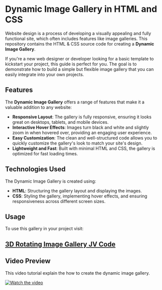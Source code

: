 # Dynamic Image Gallery in HTML and CSS

Website design is a process of developing a visually appealing and fully functional site, which often includes features like image galleries. This repository contains the HTML & CSS source code for creating a **Dynamic Image Gallery**.

If you're a new web designer or developer looking for a basic template to kickstart your project, this guide is perfect for you. The goal is to demonstrate how to build a simple but flexible image gallery that you can easily integrate into your own projects.

## Features

The **Dynamic Image Gallery** offers a range of features that make it a valuable addition to any website:

- **Responsive Layout**: The gallery is fully responsive, ensuring it looks great on desktops, tablets, and mobile devices.
- **Interactive Hover Effects**: Images turn black and white and slightly zoom in when hovered over, providing an engaging user experience.
- **Easy Customization**: The clean and well-structured code allows you to quickly customize the gallery's look to match your site's design.
- **Lightweight and Fast**: Built with minimal HTML and CSS, the gallery is optimized for fast loading times.

## Technologies Used

The Dynamic Image Gallery is created using:

- **HTML**: Structuring the gallery layout and displaying the images.
- **CSS**: Styling the gallery, implementing hover effects, and ensuring responsiveness across different screen sizes.

## Usage

To use this gallery in your project visit:

## <a href="https://jvcodes.com/3d-rotating-image-gallery-html-css-javascript/" >3D Rotating Image Gallery JV Code</a>

## Video Preview

This video tutorial explain the how to create the dynamic image gallery.

[![Watch the video](https://img.youtube.com/vi/oGhA9Zijr34/0.jpg)](https://www.youtube.com/watch?v=oGhA9Zijr34)

